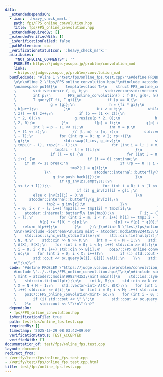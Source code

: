 ```yaml
---
data:
  _extendedDependsOn:
  - icon: ':heavy_check_mark:'
    path: fps/FPS_online_convolution.hpp
    title: fps/FPS_online_convolution.hpp
  _extendedRequiredBy: []
  _extendedVerifiedWith: []
  _isVerificationFailed: false
  _pathExtension: cpp
  _verificationStatusIcon: ':heavy_check_mark:'
  attributes:
    '*NOT_SPECIAL_COMMENTS*': ''
    PROBLEM: https://judge.yosupo.jp/problem/convolution_mod
    links:
    - https://judge.yosupo.jp/problem/convolution_mod
  bundledCode: "#line 1 \"test/fps/online_fps.test.cpp\"\n#define PROBLEM \"https://judge.yosupo.jp/problem/convolution_mod\"\
    \n\n\n#line 2 \"fps/FPS_online_convolution.hpp\"\n#include <atcoder/convolution>\n\
    \nnamespace po167{\n    template<class T>\n    struct FPS_online_convolution{\n\
    \        std::vector<T> f, g, h;\n        std::vector<std::vector<T>> f_inv, g_inv;\n\
    \        int p;\n        FPS_online_convolution() : f(0), g(0), h(0), p(0){}\n\
    \        T query(T fi, T gi){\n            if (p == 0){\n                f = {fi};\n\
    \                g = {gi};\n                h = {fi * gi};\n                return\
    \ h[p++];\n            }\n            int z = 0;\n            while ((p & (1 <<\
    \ z)) == 0) z++;\n            if (p == (1 << z)){\n                f.resize(p\
    \ * 2, 0);\n                g.resize(p * 2, 0);\n                h.resize(p *\
    \ 2, 0);\n            }\n            f[p] = fi;\n            g[p] = gi;\n    \
    \        int l = p - (1 << z);\n            int m = p;\n            int r = p\
    \ + (1 << z);\n            // [l, m) -> [m, r)\n            std::vector<T> tmp3(r\
    \ - l);\n            for (int rp = 0; rp < 2; rp++){\n                std::swap(f,\
    \ g);\n                std::swap(f_inv, g_inv);\n                std::vector<T>\
    \ tmp1(r - l), tmp2(r - l);\n                for (int i = l; i < m; i++){\n  \
    \                  tmp1[i - l] = f[i];\n                }\n                atcoder::internal::butterfly(tmp1);\n\
    \                if (l == 0) {\n                    for (int i = 0; i < r - l;\
    \ i++) {\n                        if (i == 0) continue;\n                    \
    \    if (m <= i) break;\n                        if (rp == 0 || i < l) {\n   \
    \                         tmp2[i] = g[i];\n                        }\n       \
    \             }\n                    atcoder::internal::butterfly(tmp2);\n   \
    \                 g_inv.push_back({});\n                }\n                else{\n\
    \                    if (g_inv[z].empty()){\n                        g_inv[z].resize((1\
    \ << (z + 1)));\n                        for (int i = 0; i < (1 << (z + 1)); i++){\n\
    \                            if (i) g_inv[z][i] = g[i];\n                    \
    \        else g_inv[z][i] = 0;\n                        }\n                  \
    \      atcoder::internal::butterfly(g_inv[z]);\n                    }\n      \
    \              tmp2 = g_inv[z];\n                }\n                for (int i\
    \ = 0; i < r - l; i++) tmp3[i] += tmp1[i] * tmp2[i];\n            }\n        \
    \    atcoder::internal::butterfly_inv(tmp3);\n            T iz = (T)(1) / (T)(r\
    \ - l);\n            for (int i = m; i < r; i++) h[i] += tmp3[i - l] * iz;\n \
    \           h[p] += f[0] * g[p];\n            h[p] += f[p] * g[0];\n         \
    \   return h[p++];\n        }\n    };\n}\n#line 5 \"test/fps/online_fps.test.cpp\"\
    \n\n\n#include <iostream>\nusing mint = atcoder::modint998244353;\nint main(){\n\
    \    std::ios::sync_with_stdio(false);\n    std::cin.tie(nullptr);\n\n    int\
    \ N, M;\n    std::cin >> N >> M;\n    int X = N + M - 1;\n    std::vector<int>\
    \ A(X), B(X);\n    for (int i = 0; i < N; i++) std::cin >> A[i];\n    for (int\
    \ i = 0; i < M; i++) std::cin >> B[i];\n    po167::FPS_online_convolution<mint>\
    \ oc;\n    for (int i = 0; i < X; i++){\n        if (i) std::cout << \" \";\n\
    \        std::cout << oc.query(A[i], B[i]).val();\n    }\n    std::cout << \"\\\
    n\";\n}\n"
  code: "#define PROBLEM \"https://judge.yosupo.jp/problem/convolution_mod\"\n\n\n\
    #include \"../../fps/FPS_online_convolution.hpp\"\n\n\n#include <iostream>\nusing\
    \ mint = atcoder::modint998244353;\nint main(){\n    std::ios::sync_with_stdio(false);\n\
    \    std::cin.tie(nullptr);\n\n    int N, M;\n    std::cin >> N >> M;\n    int\
    \ X = N + M - 1;\n    std::vector<int> A(X), B(X);\n    for (int i = 0; i < N;\
    \ i++) std::cin >> A[i];\n    for (int i = 0; i < M; i++) std::cin >> B[i];\n\
    \    po167::FPS_online_convolution<mint> oc;\n    for (int i = 0; i < X; i++){\n\
    \        if (i) std::cout << \" \";\n        std::cout << oc.query(A[i], B[i]).val();\n\
    \    }\n    std::cout << \"\\n\";\n}"
  dependsOn:
  - fps/FPS_online_convolution.hpp
  isVerificationFile: true
  path: test/fps/online_fps.test.cpp
  requiredBy: []
  timestamp: '2025-10-29 08:03:42+09:00'
  verificationStatus: TEST_ACCEPTED
  verifiedWith: []
documentation_of: test/fps/online_fps.test.cpp
layout: document
redirect_from:
- /verify/test/fps/online_fps.test.cpp
- /verify/test/fps/online_fps.test.cpp.html
title: test/fps/online_fps.test.cpp
---
```

